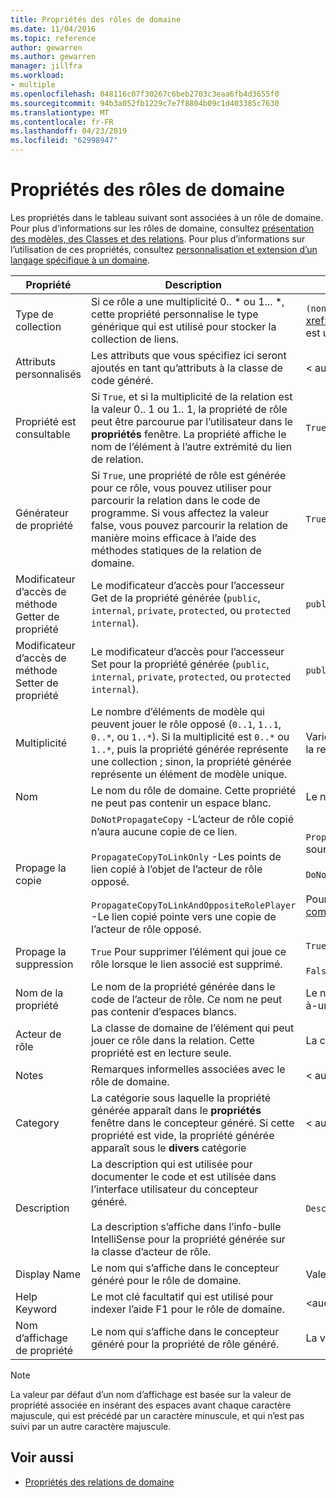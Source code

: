```yaml
---
title: Propriétés des rôles de domaine
ms.date: 11/04/2016
ms.topic: reference
author: gewarren
ms.author: gewarren
manager: jillfra
ms.workload:
- multiple
ms.openlocfilehash: 048116c07f30267c6beb2703c3eaa6fb4d3655f0
ms.sourcegitcommit: 94b3a052fb1229c7e7f8804b09c1d403385c7630
ms.translationtype: MT
ms.contentlocale: fr-FR
ms.lasthandoff: 04/23/2019
ms.locfileid: "62998947"
---
```

# <a name="properties-of-domain-roles"></a>Propriétés des rôles de domaine
Les propriétés dans le tableau suivant sont associées à un rôle de domaine. Pour plus d’informations sur les rôles de domaine, consultez [présentation des modèles, des Classes et des relations](../modeling/understanding-models-classes-and-relationships.md). Pour plus d’informations sur l’utilisation de ces propriétés, consultez [personnalisation et extension d’un langage spécifique à un domaine](../modeling/customizing-and-extending-a-domain-specific-language.md).

|Propriété|Description|Par défaut|
|-|-|-|
|Type de collection|Si ce rôle a une multiplicité 0.. * ou 1... \*, cette propriété personnalise le type générique qui est utilisé pour stocker la collection de liens.|`(none)` - <xref:Microsoft.VisualStudio.Modeling.LinkedElementCollection%601> est utilisé|
|Attributs personnalisés|Les attributs que vous spécifiez ici seront ajoutés en tant qu’attributs à la classe de code généré.|< aucun\>|
|Propriété est consultable|Si `True`, et si la multiplicité de la relation est la valeur 0.. 1 ou 1.. 1, la propriété de rôle peut être parcourue par l’utilisateur dans le **propriétés** fenêtre. La propriété affiche le nom de l’élément à l’autre extrémité du lien de relation.|`True`|
|Générateur de propriété|Si `True`, une propriété de rôle est générée pour ce rôle, vous pouvez utiliser pour parcourir la relation dans le code de programme. Si vous affectez la valeur false, vous pouvez parcourir la relation de manière moins efficace à l’aide des méthodes statiques de la relation de domaine.|`True`|
|Modificateur d’accès de méthode Getter de propriété|Le modificateur d’accès pour l’accesseur Get de la propriété générée (`public`, `internal`, `private`, `protected`, ou `protected internal`).|`public`|
|Modificateur d’accès de méthode Setter de propriété|Le modificateur d’accès pour l’accesseur Set pour la propriété générée (`public`, `internal`, `private`, `protected`, ou `protected internal`).|`public`|
|Multiplicité|Le nombre d’éléments de modèle qui peuvent jouer le rôle opposé (`0..1`, `1..1`, `0..*`, ou `1..*`). Si la multiplicité est `0..*` ou `1..*`, puis la propriété générée représente une collection ; sinon, la propriété générée représente un élément de modèle unique.|Varie selon le type de relation et si c’est le rôle source ou cible dans la relation.|
|Nom|Le nom du rôle de domaine. Cette propriété ne peut pas contenir un espace blanc.|Le nom de la classe de domaine de l’acteur de rôle pour ce rôle.|
|Propage la copie|`DoNotPropagateCopy` -L’acteur de rôle copié n’aura aucune copie de ce lien.<br /><br /> `PropagateCopyToLinkOnly` -Les points de lien copié à l’objet de l’acteur de rôle opposé.<br /><br /> `PropagateCopyToLinkAndOppositeRolePlayer` -Le lien copié pointe vers une copie de l’acteur de rôle opposé.|`PropagateCopyToLinkAndOppositeRolePlayer` pour les rôles de la source des incorporations.<br /><br /> `DoNotPropagateCopy` pour d’autres rôles.<br /><br /> Pour plus d’informations, consultez [personnalisation du comportement de copie](../modeling/customizing-copy-behavior.md)|
|Propage la suppression|`True` Pour supprimer l’élément qui joue ce rôle lorsque le lien associé est supprimé.|`True` pour la cible d’un rôle d’incorporation.<br /><br /> `False` pour d’autres rôles.|
|Nom de la propriété|Le nom de la propriété générée dans le code de l’acteur de rôle. Ce nom ne peut pas contenir d’espaces blancs.|Le nom du rôle opposé si ce rôle dispose d’un zéro-à-un ou une-à-un multiplicité ; Sinon, le nom pluralisée du rôle opposé.|
|Acteur de rôle|La classe de domaine de l’élément qui peut jouer ce rôle dans la relation. Cette propriété est en lecture seule.|La classe de domaine de l’acteur de rôle pour ce rôle.|
|Notes|Remarques informelles associées avec le rôle de domaine.|< aucun\>|
|Category|La catégorie sous laquelle la propriété générée apparaît dans le **propriétés** fenêtre dans le concepteur généré. Si cette propriété est vide, la propriété générée apparaît sous le **divers** catégorie|< aucun\>|
|Description|La description qui est utilisée pour documenter le code et est utilisée dans l’interface utilisateur du concepteur généré.<br /><br /> La description s’affiche dans l’info-bulle IntelliSense pour la propriété générée sur la classe d’acteur de rôle.|`Description for` *le nom complet du rôle*|
|Display Name|Le nom qui s’affiche dans le concepteur généré pour le rôle de domaine.|Valeur ajustée de la propriété Name.|
|Help Keyword|Le mot clé facultatif qui est utilisé pour indexer l’aide F1 pour le rôle de domaine.|\<aucune>|
|Nom d’affichage de propriété|Le nom qui s’affiche dans le concepteur généré pour la propriété de rôle généré.|La valeur de la propriété de nom de la propriété corrigée.|

> [!NOTE]
> La valeur par défaut d’un nom d’affichage est basée sur la valeur de propriété associée en insérant des espaces avant chaque caractère majuscule, qui est précédé par un caractère minuscule, et qui n’est pas suivi par un autre caractère majuscule.

## <a name="see-also"></a>Voir aussi

- [Propriétés des relations de domaine](../modeling/properties-of-domain-relationships.md)